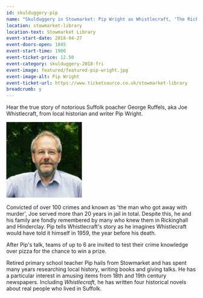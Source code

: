 ```yaml
---
id: skulduggery-pip
name: "Skulduggery in Stowmarket: Pip Wright as Whistlecraft, 'The Rickinghall Poacher', followed by crime quiz with pizza supper"
location: stowmarket-library
location-text: Stowmarket Library
event-start-date: 2018-04-27
event-doors-open: 1845
event-start-time: 1900
event-ticket-price: 12.50
event-category: skulduggery-2018-fri
event-image: featured/featured-pip-wright.jpg
event-image-alt: Pip Wright
event-ticket-url: https://www.ticketsource.co.uk/stowmarket-library
breadcrumb: y
---
```


Hear the true story of notorious Suffolk poacher George Ruffels, aka Joe Whistlecraft, from local historian and writer Pip Wright.

<img src="/images/featured/featured-pip-wright.jpg" alt="Pip Wright" class="custom-br-50 mw-40 {% include /c/img-float-right.html %}" />

Convicted of over 100 crimes and known as 'the man who got away with murder', Joe served more than 20 years in jail in total. Despite this, he and his family are fondly remembered by many who knew them in Rickinghall and Hinderclay. Pip tells Whistlecraft's story as he imagines Whistlecraft would have told it himself in 1959, the year before his death.

After Pip's talk, teams of up to 6 are invited to test their crime knowledge over pizza for the chance to win a prize.

Retired primary school teacher Pip hails from Stowmarket and has spent many years researching local history, writing books and giving talks. He has a particular interest in amusing items from 18th and 19th century newspapers. Including <cite>Whistlecraft</cite>, he has written four historical novels about real people who lived in Suffolk.
